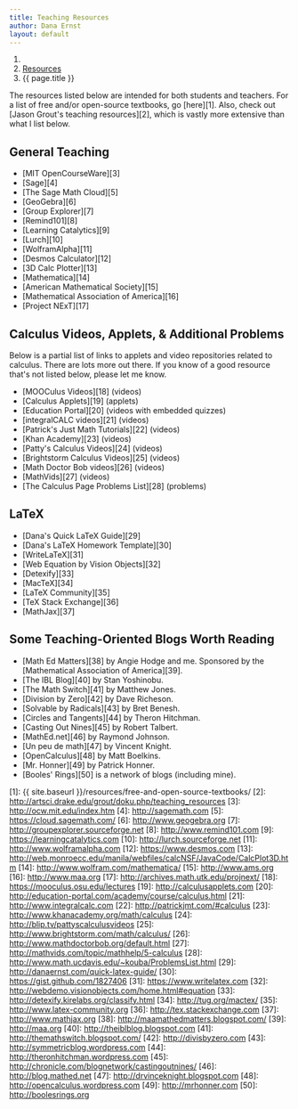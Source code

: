 ```yaml
---
title: Teaching Resources
author: Dana Ernst
layout: default
---
```


<ol class="breadcrumb">
  <li><a href="/"><i class="fa fa-home"></i></a></li>
  <li><a href="/resources/">Resources</a></li>
  <li class="active">{{ page.title }}</li>
</ol>

The resources listed below are intended for both students and teachers. For a list of free and/or open-source textbooks, go [here][1]. Also, check out [Jason Grout's teaching resources][2], which is vastly more extensive than what I list below.

## General Teaching

  * [MIT OpenCourseWare][3]
  * [Sage][4]
  * [The Sage Math Cloud][5]
  * [GeoGebra][6]
  * [Group Explorer][7]
  * [Remind101][8]
  * [Learning Catalytics][9]
  * [Lurch][10]
  * [WolframAlpha][11]
  * [Desmos Calculator][12]
  * [3D Calc Plotter][13]
  * [Mathematica][14]
  * [American Mathematical Society][15]
  * [Mathematical Association of America][16]
  * [Project NExT][17]

## Calculus Videos, Applets, & Additional Problems

Below is a partial list of links to applets and video repositories related to calculus. There are lots more out there. If you know of a good resource that's not listed below, please let me know.

  * [MOOCulus Videos][18] (videos)
  * [Calculus Applets][19] (applets)
  * [Education Portal][20] (videos with embedded quizzes)
  * [integralCALC videos][21] (videos)
  * [Patrick's Just Math Tutorials][22] (videos)
  * [Khan Academy][23] (videos)
  * [Patty's Calculus Videos][24] (videos)
  * [Brightstorm Calculus Videos][25] (videos)
  * [Math Doctor Bob videos][26] (videos)
  * [MathVids][27] (videos)
  * [The Calculus Page Problems List][28] (problems)

## LaTeX

  * [Dana's Quick LaTeX Guide][29]
  * [Dana's LaTeX Homework Template][30]
  * [WriteLaTeX][31]
  * [Web Equation by Vision Objects][32]
  * [Detexify][33]
  * [MacTeX][34]
  * [LaTeX Community][35]
  * [TeX Stack Exchange][36]
  * [MathJax][37]

## Some Teaching-Oriented Blogs Worth Reading

  * [Math Ed Matters][38] by Angie Hodge and me. Sponsored by the [Mathematical Association of America][39].
  * [The IBL Blog][40] by Stan Yoshinobu.
  * [The Math Switch][41] by Matthew Jones.
  * [Division by Zero][42] by Dave Richeson.
  * [Solvable by Radicals][43] by Bret Benesh.
  * [Circles and Tangents][44] by Theron Hitchman.
  * [Casting Out Nines][45] by Robert Talbert.
  * [MathEd.net][46] by Raymond Johnson.
  * [Un peu de math][47] by Vincent Knight.
  * [OpenCalculus][48] by Matt Boelkins.
  * [Mr. Honner][49] by Patrick Honner.
  * [Booles' Rings][50] is a network of blogs (including mine).

 [1]: {{ site.baseurl }}/resources/free-and-open-source-textbooks/
 [2]: http://artsci.drake.edu/grout/doku.php/teaching_resources
 [3]: http://ocw.mit.edu/index.htm
 [4]: http://sagemath.com
 [5]: https://cloud.sagemath.com/
 [6]: http://www.geogebra.org
 [7]: http://groupexplorer.sourceforge.net
 [8]: http://www.remind101.com
 [9]: https://learningcatalytics.com
 [10]: http://lurch.sourceforge.net
 [11]: http://www.wolframalpha.com
 [12]: https://www.desmos.com
 [13]: http://web.monroecc.edu/manila/webfiles/calcNSF/JavaCode/CalcPlot3D.htm
 [14]: http://www.wolfram.com/mathematica/
 [15]: http://www.ams.org
 [16]: http://www.maa.org
 [17]: http://archives.math.utk.edu/projnext/
 [18]: https://mooculus.osu.edu/lectures
 [19]: http://calculusapplets.com
 [20]: http://education-portal.com/academy/course/calculus.html
 [21]: http://www.integralcalc.com
 [22]: http://patrickjmt.com/#calculus
 [23]: http://www.khanacademy.org/math/calculus
 [24]: http://blip.tv/pattyscalculusvideos
 [25]: http://www.brightstorm.com/math/calculus/
 [26]: http://www.mathdoctorbob.org/default.html
 [27]: http://mathvids.com/topic/mathhelp/5-calculus
 [28]: http://www.math.ucdavis.edu/~kouba/ProblemsList.html
 [29]: http://danaernst.com/quick-latex-guide/
 [30]: https://gist.github.com/1827406
 [31]: https://www.writelatex.com
 [32]: http://webdemo.visionobjects.com/home.html#equation
 [33]: http://detexify.kirelabs.org/classify.html
 [34]: http://tug.org/mactex/
 [35]: http://www.latex-community.org
 [36]: http://tex.stackexchange.com
 [37]: http://www.mathjax.org
 [38]: http://maamathedmatters.blogspot.com/
 [39]: http://maa.org
 [40]: http://theiblblog.blogspot.com
 [41]: http://themathswitch.blogspot.com/
 [42]: http://divisbyzero.com
 [43]: http://symmetricblog.wordpress.com
 [44]: http://theronhitchman.wordpress.com
 [45]: http://chronicle.com/blognetwork/castingoutnines/
 [46]: http://blog.mathed.net
 [47]: http://drvinceknight.blogspot.com
 [48]: http://opencalculus.wordpress.com
 [49]: http://mrhonner.com
 [50]: http://boolesrings.org
